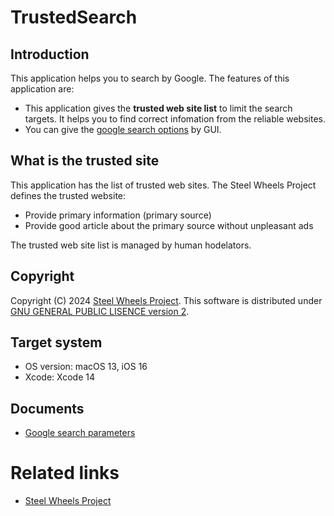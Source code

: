 # TrustedSearch

## Introduction
This application helps  you to search by Google. 
The features of this application are:
* This application gives the <strong>trusted web site list</strong>
to limit the search targets.
It helps you to find correct infomation from the reliable websites.
* You can give the [google search options](Documents/search-option.md) by GUI. 

## What is the trusted site
This application has the list of trusted web sites.
The Steel Wheels Project defines the trusted website:
* Provide primary information (primary source)
* Provide good article about the primary source without unpleasant ads

The trusted web site list is managed by human hodelators.

## Copyright
Copyright (C) 2024 [Steel Wheels Project](https://github.com/steel-wheels/Project).
This software is distributed under [GNU GENERAL PUBLIC LISENCE version 2](https://github.com/steel-wheels/TrustedSearch?tab=GPL-2.0-1-ov-file).

## Target system
* OS version:   macOS 13, iOS 16
* Xcode:        Xcode 14

## Documents
* [Google search parameters](Documents/search-option.md)

# Related links
* [Steel Wheels Project](https://github.com/steel-wheels/Project)




